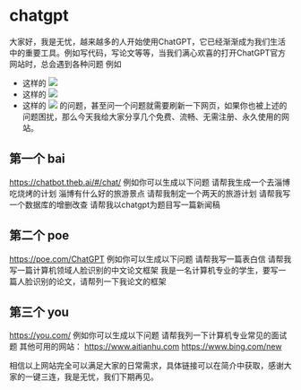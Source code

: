 # chatgpt

大家好，我是无忧，越来越多的人开始使用ChatGPT，它已经渐渐成为我们生活中的重要工具。例如写代码，写论文等等，当我们满心欢喜的打开ChatGPT官方网站时，总会遇到各种问题
例如
- 这样的
![](https://cs-job-guide.oss-cn-beijing.aliyuncs.com/image/20230422124821.png)
- 这样的
![](https://cs-job-guide.oss-cn-beijing.aliyuncs.com/image/QQ%E6%88%AA%E5%9B%BE20230422224523.png)
- 这样的
![](https://cs-job-guide.oss-cn-beijing.aliyuncs.com/image/QQ%E6%88%AA%E5%9B%BE20230422224550.png)
的问题，甚至问一个问题就需要刷新一下网页，如果你也被上述的问题困扰，那么今天我给大家分享几个免费、流畅、无需注册、永久使用的网站。
## 第一个 bai
https://chatbot.theb.ai/#/chat/
例如你可以生成以下问题
请帮我生成一个去淄博吃烧烤的计划
淄博有什么好的旅游景点
请帮我制定一个两天的旅游计划
请帮我写一个数据库的增删改查
请帮我以chatgpt为题目写一篇新闻稿
## 第二个 poe

https://poe.com/ChatGPT
例如你可以生成以下问题
请帮我写一篇表白信
请帮我写一篇计算机领域人脸识别的中文论文框架
我是一名计算机专业的学生，要写一篇人脸识别的论文，请帮列一下我论文的框架
## 第三个 you 
https://you.com/
例如你可以生成以下问题
请帮我列一下计算机专业常见的面试题
其他可用的网站：
https://www.aitianhu.com
https://www.bing.com/new

相信以上网站完全可以满足大家的日常需求，具体链接可以在简介中获取，感谢大家的一键三连，我是无忧，我们下期再见。
